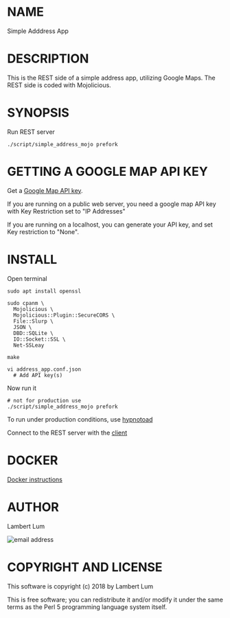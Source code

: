 # NAME

Simple Adddress App

# DESCRIPTION

This is the REST side of a simple address app, utilizing Google Maps. The REST side is coded with Mojolicious.

# SYNOPSIS

Run REST server

    ./script/simple_address_mojo prefork


# GETTING A GOOGLE MAP API KEY

Get a [Google Map API key](https://developers.google.com/maps/documentation/javascript/get-api-key).

If you are running on a public web server, you need a google map API key with Key Restriction set to "IP Addresses"

If you are running on a localhost, you can generate your API key, and set Key restriction to "None".

# INSTALL

Open terminal

    sudo apt install openssl

    sudo cpanm \
      Mojolicious \
      Mojolicious::Plugin::SecureCORS \
      File::Slurp \
      JSON \
      DBD::SQLite \
      IO::Socket::SSL \
      Net-SSLeay

    make

    vi address_app.conf.json
      # Add API key(s)

Now run it

    # not for production use
    ./script/simple_address_mojo prefork

To run under production conditions, use [hypnotoad](https://docs.mojolicious.org/Mojo/Server/Hypnotoad)

Connect to the REST server with the [client](https://github.com/emceelam/Simple-Address-Client)

# DOCKER

[Docker instructions](docker.md)

# AUTHOR

Lambert Lum

![email address](http://sjsutech.com/small_email.png)

# COPYRIGHT AND LICENSE

This software is copyright (c) 2018 by Lambert Lum

This is free software; you can redistribute it and/or modify it under the same terms as the Perl 5 programming language system itself.
